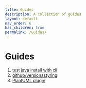 ```yaml
---
title: Guides
description: A collection of guides
layout: default
nav_order: 6
has_children: true
permalink: /Guides/
---
```


# Guides

1. [test java install with cli](../../guides/helloworldCLi.pdf)
2. [github/versionsstyring](../../guides/git.md)
3. [PlantUML plugin](../../guides/plantUML.md)

